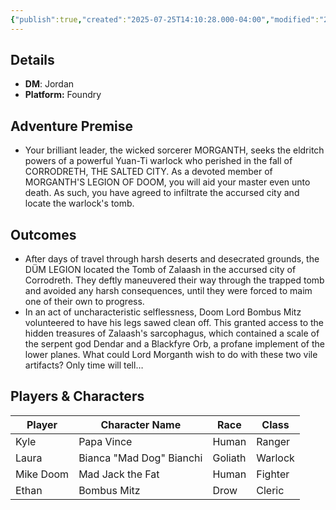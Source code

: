```yaml
---
{"publish":true,"created":"2025-07-25T14:10:28.000-04:00","modified":"2025-07-27T17:14:50.000-04:00","published":"2025-07-27T17:14:50.000-04:00","cssclasses":"","DM":"Jordan","Players":["Kyle","Laura","Mike Doom","Ethan"],"Platform":"Foundry"}
---
```


## Details
- **DM**: Jordan
- **Platform:** Foundry

## Adventure Premise
- Your brilliant leader, the wicked sorcerer MORGANTH, seeks the eldritch powers of a powerful Yuan-Ti warlock who perished in the fall of CORRODRETH, THE SALTED CITY. As a devoted member of MORGANTH'S LEGION OF DOOM, you will aid your master even unto death. As such, you have agreed to infiltrate the accursed city and locate the warlock's tomb.

## Outcomes
- After days of travel through harsh deserts and desecrated grounds, the DÜM LEGION located the Tomb of Zalaash in the accursed city of Corrodreth. They deftly maneuvered their way through the trapped tomb and avoided any harsh consequences, until they were forced to maim one of their own to progress. 
- In an act of uncharacteristic selflessness, Doom Lord Bombus Mitz volunteered to have his legs sawed clean off. This granted access to the hidden treasures of Zalaash's sarcophagus, which contained a scale of the serpent god Dendar and a Blackfyre Orb, a profane implement of the lower planes. What could Lord Morganth wish to do with these two vile artifacts? Only time will tell…

## Players & Characters
| Player              | Character Name           | Race    | Class   |
| ------------------- | ------------------------ | ------- | ------- |
| Kyle | Papa Vince               | Human   | Ranger  |
| Laura | Bianca "Mad Dog" Bianchi | Goliath | Warlock |
| Mike Doom | Mad Jack the Fat         | Human   | Fighter |
| Ethan | Bombus Mitz              | Drow    | Cleric  |
